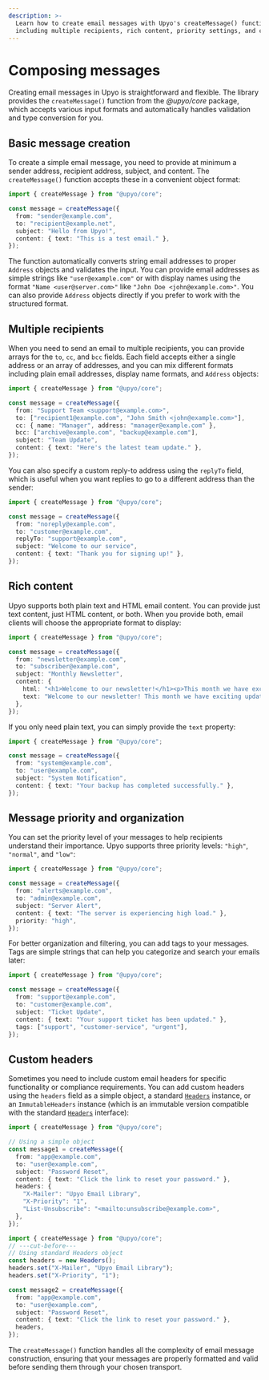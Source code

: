 ```yaml
---
description: >-
  Learn how to create email messages with Upyo's createMessage() function,
  including multiple recipients, rich content, priority settings, and custom headers.
---
```


Composing messages
==================

Creating email messages in Upyo is straightforward and flexible. The library
provides the `createMessage()` function from the *@upyo/core* package,
which accepts various input formats and automatically handles validation
and type conversion for you.


Basic message creation
----------------------

To create a simple email message, you need to provide at minimum a sender
address, recipient address, subject, and content. The `createMessage()` function
accepts these in a convenient object format:

~~~~ typescript twoslash
import { createMessage } from "@upyo/core";

const message = createMessage({
  from: "sender@example.com",
  to: "recipient@example.net",
  subject: "Hello from Upyo!",
  content: { text: "This is a test email." },
});
~~~~

The function automatically converts string email addresses to proper `Address`
objects and validates the input.  You can provide email addresses as simple
strings like `"user@example.com"` or with display names using the format
`"Name <user@server.com>"` like `"John Doe <john@example.com>"`.
You can also provide `Address` objects directly if you prefer to work with
the structured format.


Multiple recipients
-------------------

When you need to send an email to multiple recipients, you can provide arrays
for the `to`, `cc`, and `bcc` fields.  Each field accepts either a single
address or an array of addresses, and you can mix different formats including
plain email addresses, display name formats, and `Address` objects:

~~~~ typescript twoslash
import { createMessage } from "@upyo/core";

const message = createMessage({
  from: "Support Team <support@example.com>",
  to: ["recipient1@example.com", "John Smith <john@example.com>"],
  cc: { name: "Manager", address: "manager@example.com" },
  bcc: ["archive@example.com", "backup@example.com"],
  subject: "Team Update",
  content: { text: "Here's the latest team update." },
});
~~~~

You can also specify a custom reply-to address using the `replyTo` field,
which is useful when you want replies to go to a different address than
the sender:

~~~~ typescript twoslash
import { createMessage } from "@upyo/core";

const message = createMessage({
  from: "noreply@example.com",
  to: "customer@example.com",
  replyTo: "support@example.com",
  subject: "Welcome to our service",
  content: { text: "Thank you for signing up!" },
});
~~~~


Rich content
------------

Upyo supports both plain text and HTML email content.  You can provide just text
content, just HTML content, or both. When you provide both, email clients will
choose the appropriate format to display:

~~~~ typescript twoslash
import { createMessage } from "@upyo/core";

const message = createMessage({
  from: "newsletter@example.com",
  to: "subscriber@example.com",
  subject: "Monthly Newsletter",
  content: {
    html: "<h1>Welcome to our newsletter!</h1><p>This month we have exciting updates.</p>",
    text: "Welcome to our newsletter! This month we have exciting updates.",
  },
});
~~~~

If you only need plain text, you can simply provide the `text` property:

~~~~ typescript twoslash
import { createMessage } from "@upyo/core";

const message = createMessage({
  from: "system@example.com",
  to: "user@example.com",
  subject: "System Notification",
  content: { text: "Your backup has completed successfully." },
});
~~~~


Message priority and organization
---------------------------------

You can set the priority level of your messages to help recipients understand
their importance. Upyo supports three priority levels: `"high"`, `"normal"`,
and `"low"`:

~~~~ typescript twoslash
import { createMessage } from "@upyo/core";

const message = createMessage({
  from: "alerts@example.com",
  to: "admin@example.com",
  subject: "Server Alert",
  content: { text: "The server is experiencing high load." },
  priority: "high",
});
~~~~

For better organization and filtering, you can add tags to your messages.
Tags are simple strings that can help you categorize and search your
emails later:

~~~~ typescript twoslash
import { createMessage } from "@upyo/core";

const message = createMessage({
  from: "support@example.com",
  to: "customer@example.com",
  subject: "Ticket Update",
  content: { text: "Your support ticket has been updated." },
  tags: ["support", "customer-service", "urgent"],
});
~~~~


Custom headers
--------------

Sometimes you need to include custom email headers for specific functionality
or compliance requirements. You can add custom headers using the `headers` field
as a simple object, a standard [`Headers`] instance, or an `ImmutableHeaders`
instance (which is an immutable version compatible with the standard
[`Headers`] interface):

~~~~ typescript twoslash
import { createMessage } from "@upyo/core";

// Using a simple object
const message1 = createMessage({
  from: "app@example.com",
  to: "user@example.com",
  subject: "Password Reset",
  content: { text: "Click the link to reset your password." },
  headers: {
    "X-Mailer": "Upyo Email Library",
    "X-Priority": "1",
    "List-Unsubscribe": "<mailto:unsubscribe@example.com>",
  },
});
~~~~

~~~~ typescript twoslash
import { createMessage } from "@upyo/core";
// ---cut-before---
// Using standard Headers object
const headers = new Headers();
headers.set("X-Mailer", "Upyo Email Library");
headers.set("X-Priority", "1");

const message2 = createMessage({
  from: "app@example.com",
  to: "user@example.com",
  subject: "Password Reset",
  content: { text: "Click the link to reset your password." },
  headers,
});
~~~~

The `createMessage()` function handles all the complexity of email message
construction, ensuring that your messages are properly formatted and valid
before sending them through your chosen transport.

[`Headers`]: https://developer.mozilla.org/en-US/docs/Web/API/Headers
